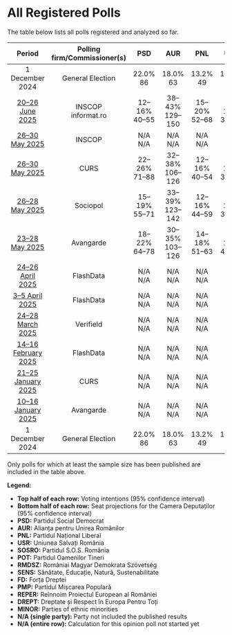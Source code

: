 # All Registered Polls

The table below lists all polls registered and analyzed so far.

| Period     | Polling firm/Commissioner(s) | PSD | AUR | PNL | USR | SOSRO | POT | RMDSZ | SENS | FD | PMP | REPER | DREPT | MINOR |
|:----------:|:----------------------------:|:--:|:--:|:--:|:--:|:--:|:--:|:--:|:--:|:--:|:--:|:--:|:--:|:--:|
| 1 December 2024 | General Election | 22.0% <br> 86 | 18.0% <br> 63 | 13.2% <br> 49 | 12.4% <br> 40 | 7.4% <br> 28 | 6.5% <br> 24 | 6.3% <br> 22 | 3.0% <br> 0 | 2.0% <br> 0 | 2.0% <br> 0 | 1.2% <br> 0 | 1.2% <br> 0 | 0.0% <br> 19 |
| [20–26 June 2025](2025-06-26-INSCOP.html) | INSCOP <br> informat.ro | 12–16% <br> 40–55 | 38–43% <br> 129–150 | 15–20% <br> 52–68 | 11–15% <br> 38–52 | 1–3% <br> 0 | 3–6% <br> 0–18 | 4–7% <br> 14–23 | 2–4% <br> 0 | N/A <br> N/A | N/A <br> N/A | N/A <br> N/A | N/A <br> N/A | N/A <br> 19 |
| [26–30 May 2025](2025-05-30-INSCOP.html) | INSCOP | N/A <br> N/A | N/A <br> N/A | N/A <br> N/A | N/A <br> N/A | N/A <br> N/A | N/A <br> N/A | N/A <br> N/A | N/A <br> N/A | N/A <br> N/A | N/A <br> N/A | N/A <br> N/A | N/A <br> N/A | N/A <br> N/A |
| [26–30 May 2025](2025-05-30-CURS.html) | CURS | 22–26% <br> 71–88 | 32–38% <br> 106–126 | 12–16% <br> 40–54 | 12–16% <br> 39–53 | 4–6% <br> 0–20 | 1–3% <br> 0 | 4–6% <br> 12–21 | N/A <br> N/A | N/A <br> N/A | N/A <br> N/A | N/A <br> N/A | N/A <br> N/A | N/A <br> 19 |
| [26–28 May 2025](2025-05-28-Sociopol.html) | Sociopol | 15–19% <br> 55–71 | 33–39% <br> 123–142 | 12–16% <br> 44–59 | 10–14% <br> 37–52 | 1–3% <br> 0 | 2–4% <br> 0 | 5–8% <br> 17–28 | 2–4% <br> 0 | 1–3% <br> 0 | N/A <br> N/A | 1–3% <br> 0 | N/A <br> N/A | N/A <br> 19 |
| [23–28 May 2025](2025-05-28-Avangarde.html) | Avangarde | 18–22% <br> 64–78 | 30–35% <br> 103–126 | 14–18% <br> 51–63 | 13–17% <br> 45–62 | 3–5% <br> 0–17 | 2–4% <br> 0 | 4–6% <br> 13–21 | N/A <br> N/A | 1–2% <br> 0 | 1–2% <br> 0 | N/A <br> N/A | 1–2% <br> 0 | N/A <br> N/A |
| [24–26 April 2025](2025-04-26-FlashData.html) | FlashData | N/A <br> N/A | N/A <br> N/A | N/A <br> N/A | N/A <br> N/A | N/A <br> N/A | N/A <br> N/A | N/A <br> N/A | N/A <br> N/A | N/A <br> N/A | N/A <br> N/A | N/A <br> N/A | N/A <br> N/A | N/A <br> N/A |
| [3–5 April 2025](2025-04-05-FlashData.html) | FlashData | N/A <br> N/A | N/A <br> N/A | N/A <br> N/A | N/A <br> N/A | N/A <br> N/A | N/A <br> N/A | N/A <br> N/A | N/A <br> N/A | N/A <br> N/A | N/A <br> N/A | N/A <br> N/A | N/A <br> N/A | N/A <br> N/A |
| [24–28 March 2025](2025-03-28-Verifield.html) | Verifield | N/A <br> N/A | N/A <br> N/A | N/A <br> N/A | N/A <br> N/A | N/A <br> N/A | N/A <br> N/A | N/A <br> N/A | N/A <br> N/A | N/A <br> N/A | N/A <br> N/A | N/A <br> N/A | N/A <br> N/A | N/A <br> N/A |
| [14–16 February 2025](2025-02-16-FlashData.html) | FlashData | N/A <br> N/A | N/A <br> N/A | N/A <br> N/A | N/A <br> N/A | N/A <br> N/A | N/A <br> N/A | N/A <br> N/A | N/A <br> N/A | N/A <br> N/A | N/A <br> N/A | N/A <br> N/A | N/A <br> N/A | N/A <br> N/A |
| [21–25 January 2025](2025-01-25-CURS.html) | CURS | N/A <br> N/A | N/A <br> N/A | N/A <br> N/A | N/A <br> N/A | N/A <br> N/A | N/A <br> N/A | N/A <br> N/A | N/A <br> N/A | N/A <br> N/A | N/A <br> N/A | N/A <br> N/A | N/A <br> N/A | N/A <br> N/A |
| [10–16 January 2025](2025-01-16-Avangarde.html) | Avangarde | N/A <br> N/A | N/A <br> N/A | N/A <br> N/A | N/A <br> N/A | N/A <br> N/A | N/A <br> N/A | N/A <br> N/A | N/A <br> N/A | N/A <br> N/A | N/A <br> N/A | N/A <br> N/A | N/A <br> N/A | N/A <br> N/A |
| 1 December 2024 | General Election | 22.0% <br> 86 | 18.0% <br> 63 | 13.2% <br> 49 | 12.4% <br> 40 | 7.4% <br> 28 | 6.5% <br> 24 | 6.3% <br> 22 | 3.0% <br> 0 | 2.0% <br> 0 | 2.0% <br> 0 | 1.2% <br> 0 | 1.2% <br> 0 | 0.0% <br> 19 |

Only polls for which at least the sample size has been published are included in the table above.

**Legend:**
+ **Top half of each row:** Voting intentions (95% confidence interval)
+ **Bottom half of each row:** Seat projections for the Camera Deputaților (95% confidence interval)
+ **PSD:** Partidul Social Democrat
+ **AUR:** Alianța pentru Unirea Românilor
+ **PNL:** Partidul Național Liberal
+ **USR:** Uniunea Salvați România
+ **SOSRO:** Partidul S.O.S. România
+ **POT:** Partidul Oamenilor Tineri
+ **RMDSZ:** Romániai Magyar Demokrata Szövetség
+ **SENS:** Sănătate, Educație, Natură, Sustenabilitate
+ **FD:** Forța Dreptei
+ **PMP:** Partidul Mișcarea Populară
+ **REPER:** Reînnoim Proiectul European al României
+ **DREPT:** Dreptate și Respect în Europa Pentru Toți
+ **MINOR:** Parties of ethnic minorities
+ **N/A (single party):** Party not included the published results
+ **N/A (entire row):** Calculation for this opinion poll not started yet

